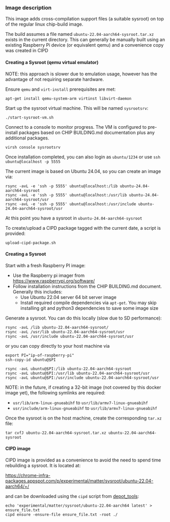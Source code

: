 ### Image description

This image adds cross-compilation support files (a suitable sysroot) on top of
the regular linux chip-build image.

The build assumes a file named `ubuntu-22.04-aarch64-sysroot.tar.xz` exists in
the current directory. This can generally be manually built using an existing
Raspberry Pi device (or equivalent qemu) and a convenience copy was created in
CIPD

#### Creating a Sysroot (qemu virtual emulator)

NOTE: this approach is slower due to emulation usage, however has the advantage
of not requiring separate hardware.

Ensure `qemu` and `virt-install` prerequisites are met:

```
apt-get install qemu-system-arm virtinst libvirt-daemon
```

Start up the sysroot virtual machine. This will be named `sysrootsrv`:

```
./start-sysroot-vm.sh
```

Connect to a console to monitor progress. The VM is configured to pre-install
packages based on CHIP BUILDING.md documentation plus any additional packages.

```
virsh console sysrootsrv
```

Once installation completed, you can also login as `ubuntu/1234` or use
`ssh ubuntu@localhost -p 5555`

The current image is based on Ubuntu 24.04, so you can create an image via:

```
rsync -avL -e 'ssh -p 5555' ubuntu@localhost:/lib ubuntu-24.04-aarch64-sysroot
rsync -avL -e 'ssh -p 5555' ubuntu@localhost:/usr/lib ubuntu-24.04-aarch64-sysroot/usr
rsync -avL -e 'ssh -p 5555' ubuntu@localhost:/usr/include ubuntu-24.04-aarch64-sysroot/usr
```

At this point you have a sysroot in `ubuntu-24.04-aarch64-sysroot`

To create/upload a CIPD package tagged with the current date, a script is
provided:

```
upload-cipd-package.sh
```

#### Creating a Sysroot

Start with a fresh Raspberry PI image:

-   Use the Raspberry pi imager from https://www.raspberrypi.org/software/
-   Follow installation instructions from the CHIP BUILDING.md document.
    Generally this includes:
    -   Use Ubuntu 22.04 server 64 bit server image
    -   Install required compile dependencies via `apt-get`. You may skip
        installing git and python3 dependencies to save some image size

Generate a sysroot. You can do this locally (slow due to SD performance):

```
rsync -avL /lib ubuntu-22.04-aarch64-sysroot/
rsync -avL /usr/lib ubuntu-22.04-aarch64-sysroot/usr
rsync -avL /usr/include ubuntu-22.04-aarch64-sysroot/usr
```

or you can copy directly to your host machine via

```
export PI="ip-of-raspberry-pi"
ssh-copy-id ubuntu@$PI

rsync -avL ubuntu@$PI:/lib ubuntu-22.04-aarch64-sysroot
rsync -avL ubuntu@$PI:/usr/lib ubuntu-22.04-aarch64-sysroot/usr
rsync -avL ubuntu@$PI:/usr/include ubuntu-22.04-aarch64-sysroot/usr
```

NOTE: in the future, if creating a 32-bit image (not covered by this docker
image yet), the following symlinks are required:

-   `usr/lib/arm-linux-gnueabihf` to `usr/lib/armv7-linux-gnueabihf`
-   `usr/include/arm-linux-gnueabihf` to `usr/lib/armv7-linux-gnueabihf`

Once the sysroot is on the host machine, create the corresponding `tar.xz` file:

```
tar cvfJ ubuntu-22.04-aarch64-sysroot.tar.xz ubuntu-22.04-aarch64-sysroot
```

#### CIPD image

CIPD image is provided as a convenience to avoid the need to spend time
rebuilding a sysroot. It is located at:

https://chrome-infra-packages.appspot.com/p/experimental/matter/sysroot/ubuntu-22.04-aarch64/+/

and can be downloaded using the `cipd` script from
[depot_tools](https://dev.chromium.org/developers/how-tos/depottools):

```
echo 'experimental/matter/sysroot/ubuntu-22.04-aarch64 latest' > ensure_file.txt
cipd ensure -ensure-file ensure_file.txt -root ./
```
